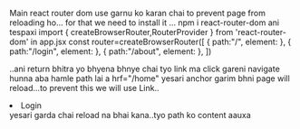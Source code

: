 Main react router dom use garnu ko karan chai to prevent page from reloading ho...
for that we need to install it ...
    npm i react-router-dom
ani tespaxi 
import { createBrowserRouter,RouterProvider } from 'react-router-dom'
in app.jsx
const router=createBrowserRouter([
    {
      path:"/",
      element:<Home/>
    },
    {
      path:"/login",
      element:<Login/>
    },
    {
      path:"/about",
      element:<About/>
    },
  ])


  ..ani return bhitra 
      <RouterProvider router={router}/>
      yo bhyena bhnye chai tyo link ma click gareni navigate hunna
    aba hamle path lai a hrf="/home" yesari anchor garim bhni page will reload...to prevent this we will use Link..
    <Link to="/login"><li>Login</li></Link> 
    yesari garda chai reload na bhai kana..tyo path ko content aauxa
